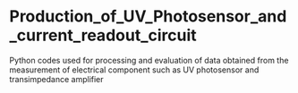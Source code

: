 # Production_of_UV_Photosensor_and_current_readout_circuit
Python codes used for processing and evaluation of data obtained from the measurement of electrical component such as UV photosensor and transimpedance amplifier

